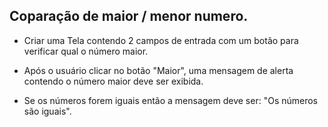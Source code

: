 ## Coparação de maior / menor numero.

 - Criar uma Tela contendo 2 campos de entrada com um botão para verificar qual o número maior.
 
 - Após o usuário clicar no botão "Maior", uma mensagem de alerta contendo o número maior deve ser exibida.
 
 - Se os números forem iguais então a mensagem deve ser: "Os números são iguais".